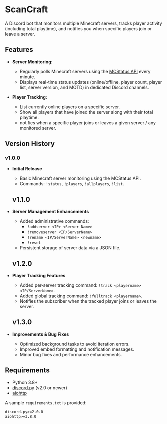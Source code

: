# ScanCraft

A Discord bot that monitors multiple Minecraft servers, tracks player activity (including total playtime), and notifies you when specific players join or leave a server.

## Features

- **Server Monitoring:**
  - Regularly polls Minecraft servers using the [MCStatus API](https://api.mcstatus.io/v2/status/java/<IP>) every minute.
  - Displays real-time status updates (online/offline, player count, player list, server version, and MOTD) in dedicated Discord channels.

- **Player Tracking:**
  - List currently online players on a specific server.
  - Show all players that have joined the server along with their total playtime.
  - notifies when a specific player joins or leaves a given server / any monitored server.
 
## Version History

  ### v1.0.0
- **Initial Release**
  - Basic Minecraft server monitoring using the MCStatus API.
  - Commands: `!status`, `!players`, `!allplayers`, `!list`.

  ## v1.1.0
- **Server Management Enhancements**
  - Added administrative commands: 
    - `!addserver <IP> <Server Name>`
    - `!removeserver <IP/ServerName>`
    - `!rename <IP/ServerName> <newname>`
    - `!reset`
  - Persistent storage of server data via a JSON file.

  ## v1.2.0
- **Player Tracking Features**
  - Added per‑server tracking command: `!track <playername> <IP/ServerName>`.
  - Added global tracking command: `!fulltrack <playername>`.
  - Notifies the subscriber when the tracked player joins or leaves the server.

  ## v1.3.0
- **Improvements & Bug Fixes**
  - Optimized background tasks to avoid iteration errors.
  - Improved embed formatting and notification messages.
  - Minor bug fixes and performance enhancements.


## Requirements

- Python 3.8+
- [discord.py](https://github.com/Rapptz/discord.py) (v2.0 or newer)
- [aiohttp](https://docs.aiohttp.org/)

A sample `requirements.txt` is provided:

```txt
discord.py>=2.0.0
aiohttp>=3.8.0
